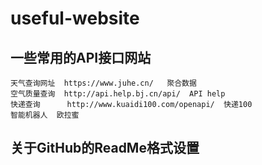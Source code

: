 # useful-website
  ## 一些常用的API接口网站
    
    天气查询网址  https://www.juhe.cn/   聚合数据
    空气质量查询  http://api.help.bj.cn/api/  API help
    快递查询      http://www.kuaidi100.com/openapi/  快递100
    智能机器人  欧拉蜜
    
    
   ## 关于GitHub的ReadMe格式设置 
    
